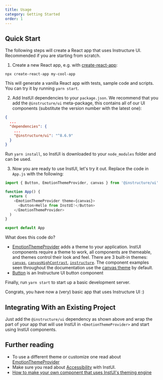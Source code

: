 ```yaml
---
title: Usage
category: Getting Started
order: 1
---
```


## Quick Start

The following steps will create a React app that uses Instructure UI. Recommended if you are starting from scratch.

1. Create a new React app, e.g. with [create-react-app](https://reactjs.org/docs/create-a-new-react-app.html):

```shell
npx create-react-app my-cool-app
```

This will generate a vanilla React app with tests, sample code and scripts. You can try it by running `yarn start`.

2. Add InstUI dependencies to your `package.json`. We recommend that you add the `@instructure/ui` meta-package, this contains all of our UI components (substitute the version number with the latest one):

```json
{
  ...
  "dependencies": {
    ...
    "@instructure/ui": "^8.6.9"
  }
}
```

Run `yarn install`, so InstUI is downloaded to your `node_modules` folder and can be used.

3. Now you are ready to use InstUI, let's try it out. Replace the code in `App.js` with the following:

```javascript
import { Button, EmotionThemeProvider, canvas } from '@instructure/ui'

function App() {
  return (
    <EmotionThemeProvider theme={canvas}>
      <Button>Hello from InstUI!</Button>
    </EmotionThemeProvider>
  )
}

export default App
```

What does this code do?

- [EmotionThemeProvider](#EmotionThemeProvider) adds a theme to your application. InstUI components require a theme to work, all components are themeable, and themes control their look and feel. There are 3 built-in themes: [`canvas`](#canvas), [`canvasHighContrast`](#canvas-high-contrast), [`instructure`](#instructure). The component examples seen throughout the documentation use the [canvas theme](#canvas) by default.
- [Button](#Button) is an Instructure UI button component

Finally, run `yarn start` to start up a basic development server.

Congrats, you have now a (very) basic app that uses Instructure UI :)

## Integrating With an Existing Project

Just add the `@instructure/ui` dependency as shown above and wrap the part of your app that will use InstUI in `<EmotionThemeProvider>` and start using InstUI components.

## Further reading

- To use a different theme or customize one read about [EmotionThemeProvider](#EmotionThemeProvider)
- Make sure you read about [Accessibility](#accessibility) with InstUI.
- [How to make your own component that uses InstUI's theming engine](#emotion)
